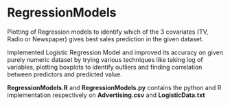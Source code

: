 # RegressionModels

Plotting of Regression models to identify which of the 3 covariates (TV, Radio or Newspaper) gives best sales prediction in the given dataset.  

Implemented Logistic Regression Model and improved its accuracy on given purely numeric dataset by trying various techniques like taking log of variables, plotting boxplots to identify outliers and finding correlation between predictors and predicted value.

**RegressionModels.R** and **RegressionModels.py** contains the python and R implementation respectively on **Advertising.csv** and **LogisticData.txt**



